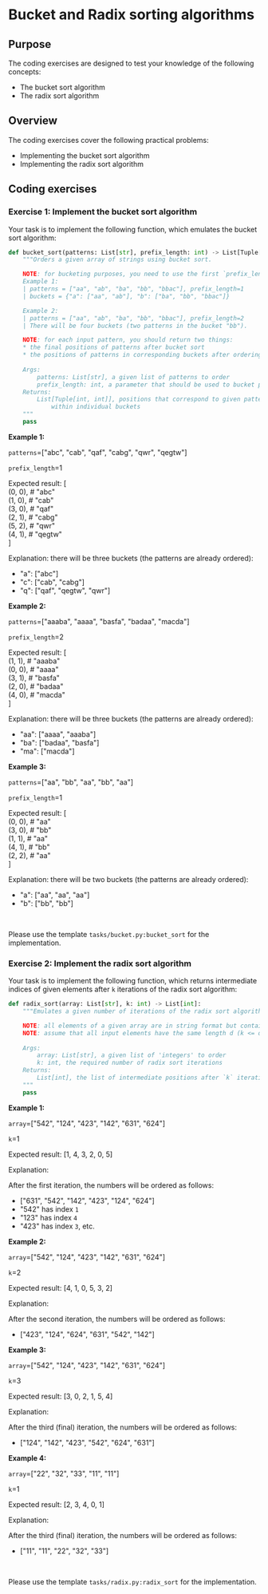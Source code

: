 # Bucket and Radix sorting algorithms

## Purpose

The coding exercises are designed to test your knowledge of the following concepts:

* The bucket sort algorithm
* The radix sort algorithm

## Overview

The coding exercises cover the following practical problems:
* Implementing the bucket sort algorithm
* Implementing the radix sort algorithm


## Coding exercises

### Exercise 1: Implement the bucket sort algorithm

Your task is to implement the following function, which emulates the bucket sort algorithm:

```python
def bucket_sort(patterns: List[str], prefix_length: int) -> List[Tuple[int, int]]:
    """Orders a given array of strings using bucket sort.

    NOTE: for bucketing purposes, you need to use the first `prefix_length` characters of each input pattern.
    Example 1: 
    | patterns = ["aa", "ab", "ba", "bb", "bbac"], prefix_length=1
    | buckets = {"a": ["aa", "ab"], "b": ["ba", "bb", "bbac"]}

    Example 2: 
    | patterns = ["aa", "ab", "ba", "bb", "bbac"], prefix_length=2
    | There will be four buckets (two patterns in the bucket "bb").

    NOTE: for each input pattern, you should return two things:
    * the final positions of patterns after bucket sort
    * the positions of patterns in corresponding buckets after ordering within buckets
    
    Args:
        patterns: List[str], a given list of patterns to order
        prefix_length: int, a parameter that should be used to bucket patterns
    Returns:
        List[Tuple[int, int]], positions that correspond to given patterns both globally and 
            within individual buckets
    """
    pass
```

**Example 1:**

`patterns`=["abc", "cab", "qaf", "cabg", "qwr", "qegtw"]

`prefix_length`=1

Expected result: [ <br>
    (0, 0), # "abc" <br>
    (1, 0), # "cab" <br>
    (3, 0), # "qaf" <br>
    (2, 1), # "cabg" <br>
    (5, 2), # "qwr" <br>
    (4, 1), # "qegtw" <br>
]

Explanation: there will be three buckets (the patterns are already ordered):
* "a": ["abc"]
* "c": ["cab", "cabg"]
* "q": ["qaf", "qegtw", "qwr"]


**Example 2:**

`patterns`=["aaaba", "aaaa", "basfa", "badaa", "macda"]

`prefix_length`=2

Expected result: [ <br>
    (1, 1), # "aaaba" <br>
    (0, 0), # "aaaa" <br>
    (3, 1), # "basfa" <br>
    (2, 0), # "badaa" <br>
    (4, 0), # "macda" <br>
]

Explanation: there will be three buckets (the patterns are already ordered):
* "aa": ["aaaa", "aaaba"]
* "ba": ["badaa", "basfa"]
* "ma": ["macda"]


**Example 3:**

`patterns`=["aa", "bb", "aa", "bb", "aa"]

`prefix_length`=1

Expected result: [ <br>
    (0, 0), # "aa" <br>
    (3, 0), # "bb" <br>
    (1, 1), # "aa" <br>
    (4, 1), # "bb" <br>
    (2, 2), # "aa" <br>
]

Explanation: there will be two buckets (the patterns are already ordered):
* "a": ["aa", "aa", "aa"]
* "b": ["bb", "bb"]


<br>

Please use the template `tasks/bucket.py:bucket_sort` for the implementation.


### Exercise 2: Implement the radix sort algorithm

Your task is to implement the following function, which returns intermediate indices of given elements after `k` iterations of the radix sort algorithm:

```python
def radix_sort(array: List[str], k: int) -> List[int]:
    """Emulates a given number of iterations of the radix sort algorithm.

    NOTE: all elements of a given array are in string format but contain only "0"-"9" characters.
    NOTE: assume that all input elements have the same length d (k <= d).
    
    Args:
        array: List[str], a given list of 'integers' to order
        k: int, the required number of radix sort iterations
    Returns:
        List[int], the list of intermediate positions after `k` iterations.
    """
    pass
```

**Example 1:**

`array`=["542", "124", "423", "142", "631", "624"]

`k`=1

Expected result: [1, 4, 3, 2, 0, 5]

Explanation: 

After the first iteration, the numbers will be ordered as follows:
* ["631", "542", "142", "423", "124", "624"]
* "542" has index `1`
* "123" has index `4`
* "423" has index `3`, etc.


**Example 2:**

`array`=["542", "124", "423", "142", "631", "624"]

`k`=2

Expected result: [4, 1, 0, 5, 3, 2]

Explanation: 

After the second iteration, the numbers will be ordered as follows:
* ["423", "124", "624", "631", "542", "142"]


**Example 3:**

`array`=["542", "124", "423", "142", "631", "624"]

`k`=3

Expected result: [3, 0, 2, 1, 5, 4]

Explanation: 

After the third (final) iteration, the numbers will be ordered as follows:
* ["124", "142", "423", "542", "624", "631"]


**Example 4:**

`array`=["22", "32", "33", "11", "11"]

`k`=1

Expected result: [2, 3, 4, 0, 1]

Explanation: 

After the third (final) iteration, the numbers will be ordered as follows:
* ["11", "11", "22", "32", "33"]

<br>

Please use the template `tasks/radix.py:radix_sort` for the implementation.
